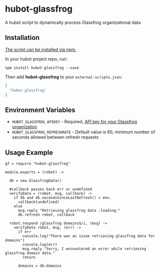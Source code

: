 # hubot-glassfrog
A hubot script to dynamically process Glassfrog organizational data

## Installation

[The script can be installed via npm.](https://www.npmjs.com/package/hubot-glassfrog)

In your hubot project repo, run:

`npm install hubot-glassfrog --save`

Then add **hubot-glassfrog** to your `external-scripts.json`:

```json
[
  "hubot-glassfrog"
]
```

## Environment Variables

+  `HUBOT_GLASSFROG_APIKEY` - Required, [API key for your Glassfrog organization](https://app.glassfrog.com/api_keys)
+  `HUBOT_GLASSFROG_REFRESHRATE` - Default value is 60, minimum number of seconds allowed between refresh requests

## Usage Example

```
gf = require "hubot-glassfrog"

module.exports = (robot) ->
  
  db = new GlassfrogData()

  #callback passes back err or undefined
  verifyData = (robot, msg, callback) ->
    if db and db.secondsSinceLastRefresh() < env.
      callback(undefined)
    else
      msg.reply "Retrieving glassfrog data :loading:"
      db.refresh robot, callback

  robot.respond /glassfrog domains$/i, (msg) ->
    verifyData robot, msg, (err) ->
      if err
        console.log("There was an issue retrieving glassfrog data for domains")
        console.log(err)
        msg.reply "Sorry, I encountered an error while retrieving glassfrog domain data."
        return

      domains = db.domains
```
